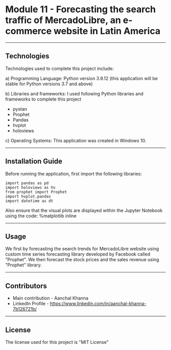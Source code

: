 # Module 11 - Forecasting the search traffic of MercadoLibre, an e-commerce website in Latin America

---

## Technologies

Technologies used to complete this project include:

a) Programming Language: Python version 3.9.12 (this application will be stable for Python versions 3.7 and above)

b) Libraries and frameworks: I used following Python libraries and frameworks to complete this project
 - pystan
 - Prophet
 - Pandas
 - hvplot
 - holoviews


c) Operating Systems: This application was created in Windows 10.

---

## Installation Guide

Before running the application, first import the following libraries:
    
    import pandas as pd
    import holoviews as hv
    from prophet import Prophet
    import hvplot.pandas
    import datetime as dt

Also ensure that the visual plots are displayed within the Jupyter Notebook using the code:
    %matplotlib inline

---

## Usage

We first by forecasting the search trends for MercadoLibre website using custom time series forecasting library developed by Facebook called "Prophet". We then forecast the stock prices and the sales revenue using "Prophet" library. 

---

## Contributors

 - Main contribution - Aanchal Khanna
 - LinkedIn Profile - https://www.linkedin.com/in/aanchal-khanna-7b126721b/

---

## License

The license used for this project is "MIT License"